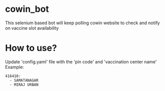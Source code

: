 # cowin_bot
This selenium based bot will keep polling cowin website to check and notify on vaccine slot availability

# How to use?
Update 'config.yaml' file with the 'pin code' and 'vaccination center name'
Example:
```
416410:
  - SAMATANAGAR
  - MIRAJ URBAN
```
